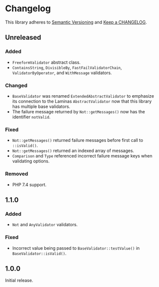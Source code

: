 # Changelog

This library adheres to [Semantic Versioning](https://semver.org/) and [Keep a CHANGELOG](https://keepachangelog.com/en/1.0.0/).

## Unreleased

### Added

- `FreeformValidator` abstract class.
- `ContainsString`, `DivisibleBy`, `FastFailValidatorChain`, `ValidatorByOperator`, and `WithMessage` validators.

### Changed

- `BaseValidator` was renamed `ExtendedAbstractValidator` to emphasize its connection to the Laminas `AbstractValidator` now that this library has multiple base validators.
- The failure message returned by `Not::getMessages()` now has the identifier `notValid`.

### Fixed

- `Not::getMessages()` returned failure messages before first call to `::isValid()`.
- `Not::getMessages()` returned an indexed array of messages.
- `Comparison` and `Type` referenced incorrect failure message keys when validating options.

### Removed

- PHP 7.4 support.

## 1.1.0

### Added

- `Not` and `AnyValidator` validators.

### Fixed

- Incorrect value being passed to `BaseValidator::testValue()` in `BaseValidator::isValid()`.

## 1.0.0

Initial release.
